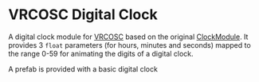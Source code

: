 # VRCOSC Digital Clock

A digital clock module for [VRCOSC] based on the original [ClockModule].
It provides 3 `float` parameters (for hours, minutes and seconds) mapped to the range 0-59 for animating the digits of a digital clock.

A prefab is provided with a basic digital clock

[VRCOSC]: https://github.com/VolcanicArts/VRCOSC
[ClockModule]: https://github.com/VolcanicArts/VRCOSC/blob/2023.601.0/VRCOSC.Modules/Clock/ClockModule.cs
